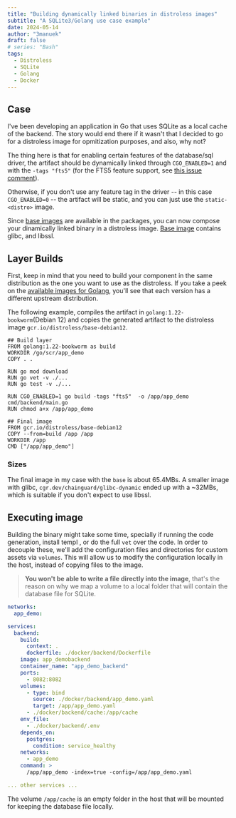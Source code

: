 ```yaml
---
title: "Building dynamically linked binaries in distroless images"
subtitle: "A SQLite3/Golang use case example"
date: 2024-05-14
author: "3manuek"
draft: false
# series: "Bash"
tags:
  - Distroless
  - SQLite
  - Golang
  - Docker
---
```


## Case

I've been developing an application in Go that uses SQLite as a local cache of the backend. The
story would end there if it wasn't that I decided to go for a distroless image for opmitization purposes,
and also, why not?

The thing here is that for enabling certain features of the database/sql driver, the artifact should
be dynamically linked through `CGO_ENABLED=1` and with the `-tags "fts5"` (for the FTS5 feature support,
see [this issue comment][2]).

Otherwise, if you don't use any feature tag in the driver -- in this case `CGO_ENABLED=0` -- the
artifact will be static, and you can just use the `static-<distro>` image.

Since [base images][3] are available in the packages, you can now compose your dinamically linked
binary in a distroless image. [Base image][4] contains glibc, and libssl.

## Layer Builds

First, keep in mind that you need to build your component in the same distribution as the 
one you want to use as the distroless. If you take a peek on the [available images for Golang](https://hub.docker.com/_/golang/),
you'll see that each version has a different upstream distribution.

The following example, compiles the artifact in `golang:1.22-bookworm`(Debian 12) and 
copies the generated artifact to the distroless image `gcr.io/distroless/base-debian12`.

```docker
## Build layer
FROM golang:1.22-bookworm as build
WORKDIR /go/scr/app_demo
COPY . .

RUN go mod download
RUN go vet -v ./...
RUN go test -v ./...

RUN CGO_ENABLED=1 go build -tags "fts5"  -o /app/app_demo cmd/backend/main.go
RUN chmod a+x /app/app_demo

## Final image 
FROM gcr.io/distroless/base-debian12
COPY --from=build /app /app
WORKDIR /app
CMD ["/app/app_demo"]
```

### Sizes

The final image in my case with the `base` is about 65.4MBs. A smaller image with glibc, `cgr.dev/chainguard/glibc-dynamic`
ended up with a ~32MBs, which is suitable if you don't expect to use libssl.


## Executing image

Building the binary might take some time, specially if running the code generation, install templ
, or do the full `vet` over the code. In order to decouple these, we'll add the configuration files
and directories for custom assets via `volumes`. This will allow us to modify the configuration locally
in the host, instead of copying files to the image.

> **You won't be able to write a file directly into the image**, that's the reason on why we map a volume 
to a local folder that will contain the database file for SQLite. 


```yaml
networks: 
  app_demo:

services:
  backend:
    build:
      context: .
      dockerfile: ./docker/backend/Dockerfile
    image: app_demobackend
    container_name: "app_demo_backend"
    ports:
      - 8082:8082
    volumes:
      - type: bind
        source: ./docker/backend/app_demo.yaml
        target: /app/app_demo.yaml
      - ./docker/backend/cache:/app/cache
    env_file:
      - ./docker/backend/.env
    depends_on:
      postgres:
        condition: service_healthy
    networks:
      - app_demo
    command: >
      /app/app_demo -index=true -config=/app/app_demo.yaml

... other services ...
```   

The volume `/app/cache` is an empty folder in the host that will be mounted for keeping the database
file locally. 

[2]: https://github.com/mattn/go-sqlite3/issues/756#issuecomment-1049493077
[3]: https://github.com/GoogleContainerTools/distroless/issues/1342#issuecomment-1699710779
[4]: https://github.com/GoogleContainerTools/distroless/blob/main/base/README.md